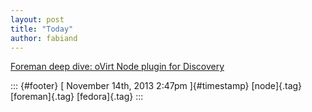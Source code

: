 ```yaml
---
layout: post
title: "Today"
author: fabiand
---
```



[Foreman deep dive: oVirt Node plugin for
Discovery](%20https://t.umblr.com/redirect?z=http%3A%2F%2Fwww.youtube.com%2Fwatch%3Fv%3DV8TugleqF64&t=N2ZiMDY0MmVjNzgwNTViM2M1MDhiNjE1ZGQwYzhjYzIyMTU5MjA3MSwxcVFDcnVtNw%3D%3D&b=t%3Af-JKqRHWTpWK1DKXwqj3Yg&p=https%3A%2F%2Fdummdida.tumblr.com%2Fpost%2F66963838683%2Fforeman-deep-dive-ovirt-node-plugin-for-discovery&m=1)

::: {#footer}
[ November 14th, 2013 2:47pm ]{#timestamp} [node]{.tag} [foreman]{.tag}
[fedora]{.tag}
:::
